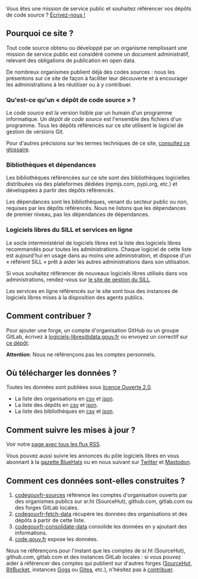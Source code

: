 <div class="fr-highlight">
  <p>Vous êtes une mission de service public et souhaitez référencer vos dépôts de code source ?  <a href="mailto:logiciels-libres@data.gouv.fr">Écrivez-nous !</a>
  </p>
</div>

## Pourquoi ce site ?

Tout code source obtenu ou développé par un organisme remplissant une mission de service public est considéré comme un document administratif, relevant des obligations de publication en open data.

De nombreux organismes publient déjà des codes sources : nous les présentons sur ce site de façon à faciliter leur découverte et à encourager les administrations à les réutiliser ou à y contribuer.

### Qu'est-ce qu'un « dépôt de code source » ?

Le *code source* est la version lisible par un humain d'un programme informatique.  Un *dépôt de code source* est l'ensemble des fichiers d'un programme.  Tous les dépôts référencés sur ce site utilisent le logiciel de gestion de versions Git.

Pour d'autres précisions sur les termes techniques de ce site, [consultez ce glossaire](https://man.sr.ht/~etalab/logiciels-libres/glossary.fr.md).

### Bibliothèques et dépendances

Les bibliothèques référencées sur ce site sont des bibliothèques logicielles distribuées via des plateformes dédiées (npmjs.com, pypi.org, etc.) et développées à partir des dépôts référencés.

Les dépendances sont les bibliothèques, venant du secteur public ou non, requises par les dépôts référencés.  Nous ne listons que les dépendances de premier niveau, pas les dépendances de dépendances.

### Logiciels libres du SILL et services en ligne

Le socle interministériel de logiciels libres est la liste des logiciels libres recommandés pour toutes les administrations.  Chaque logiciel de cette liste est aujourd'hui en usage dans au moins une administration, et dispose d'un « référent SILL » prêt à aider les autres administrations dans son utilisation.

Si vous souhaitez référencer de nouveaux logiciels libres utilisés dans vos administrations, rendez-vous sur [le site de gestion du SILL](https://sill.etalab.gouv.fr).

Les services en ligne référencés sur le site sont tous des instances de logiciels libres mises à la disposition des agents publics.


## Comment contribuer ?

Pour ajouter une forge, un compte d'organisation GitHub ou un groupe GitLab, écrivez à [logiciels-libres@data.gouv.fr](mailto:logiciels-libres@data.gouv.fr) ou envoyez un correctif sur [ce dépôt](https://git.sr.ht/~etalab/codegouvfr-sources/).

**Attention**: Nous ne référençons pas les comptes personnels.

## Où télécharger les données ?

Toutes les données sont publiées sous [licence Ouverte 2.0](https://spdx.org/licenses/etalab-2.0.html).

* La liste des organisations en [csv](/data/organizations/csv/all.csv) et [json](/data/organizations/json/all.json).
* La liste des dépôts en [csv](/data/repositories/csv/all.csv) et [json](/data/repositories/json/all.json).
* La liste des bibliothèques en [csv](/data/libraries/csv/all.csv) et [json](/data/libraries/json/all.json).

## Comment suivre les mises à jour ?

Voir notre [page avec tous les flux RSS](/#/feeds).

Vous pouvez aussi suivre les annonces du pôle logiciels libres en vous abonnant à la [gazette BlueHats](https://communs.numerique.gouv.fr/gazette/) ou en nous suivant sur [Twitter](https://twitter.com/codegouvfr) et [Mastodon](https://mastodon.social/@codegouvfr).

## Comment ces données sont-elles construites ?

1. [codegouvfr-sources](https://git.sr.ht/~etalab/codegouvfr-sources) référence les comptes d'organisation ouverts par des organismes publics sur sr.ht (SourceHut), github.com, gitlab.com ou des forges GitLab locales.
2. [codegouvfr-fetch-data](https://git.sr.ht/~etalab/codegouvfr-fetch-data) récupère les données des organisations et des dépôts à partir de cette liste.
3. [codegouvfr-consolidate-data](https://git.sr.ht/~etalab/codegouvfr-consolidate-data) consolide les données en y ajoutant des informations.
4. [code.gouv.fr](https://git.sr.ht/~etalab/code.gouv.fr) expose les données.

Nous ne référençons pour l'instant que les comptes de sr.ht (SourceHut), github.com, gitlab.com et des instances GitLab locales : si vous pouvez aider à référencer des comptes qui publient sur d'autres forges ([SourceHut](https://sourcehut.org/), [BitBucket](https://bitbucket.org), instances [Gogs](https://gogs.io) ou [Gitea](https://gitea.io), etc.), n'hésitez pas à [contribuer](https://git.sr.ht/~etalab/codegouvfr-fetch-data).
